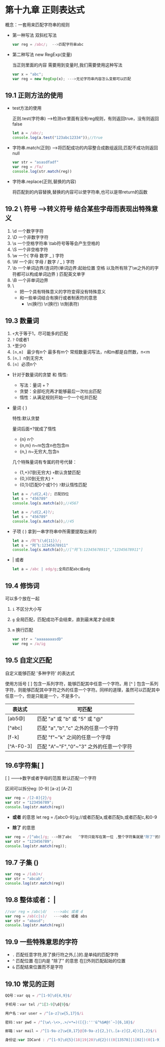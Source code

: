 # 第十九章 正则表达式

概念：一套用来匹配字符串的规则 

- 第一种写法 双斜杠写法

  ```javascript
  var reg = /abc/;  -->匹配字符串abc
  ```

- 第二种写法 new RegExp(变量)

  当正则里面的内容 需要用到变量时,我们需要使用这种写法

  ```javascript
  var x = "abc";
  var reg = new RegExp(x); --->无论字符串内容怎么变都可以匹配
  ```

## 19.1 正则方法的使用

- test方法的使用

  正则.test(字符串) -->检测str里面有没有reg规则，有则返回true，没有则返回false

  ```javascript
  let a = /abc/;
  console.log(a.test("123abc12334"));//true
  ```

- 字符串.match(正则)  -->将匹配成功的内容整合成数组返回,匹配不成功则返回null

  ```javascript
  var str = "asasdfadf"
  var reg = /fa/
  console.log(str.match(reg))
  ```

- 字符串.replace(正则,替换的内容)

  将匹配到的内容替换,替换的内容可以使字符串,也可以是带return的函数

## 19.2 \ 符号  -->转义符号  结合某些字母而表现出特殊意义

1. \d  一个数字字符
2.  \D  一个非数字字符
3.  \s  一个空格字符串 \tab符号等等会产生空格的
4.  \S  一个非空格字符
5.  \w  一个( 字母  数字  _ ) 字符
6.  \W  一个非( 字母 / 数字 / _ ) 字符
7. \b  一个单词边界/连词符(单词边界:起始位置 空格 以及所有除了\w之外的的字符都可以构成单词边界 )  匹配英文单字
8. \B  一个非单词边界
9. \
   - 把一个具有特殊意义的字符变得没有特殊意义
   - 和一些单词结合有换行或者制表符的意思
     -  \n(换行) \r(换行) \t(制表符)

## 19.3 数量词

1. `+`大于等于1，尽可能多的匹配
2. `?` 0或者1
3. `*`至少0
4.  `[n,m] ` 最少有n个 最多有m个 常规数量词写法，n和m都是自然数，n<m
5. `[n,] `n到无穷大
6. `[n] `必须n个

- 针对于数量词的贪婪 和 惰性:
  - 写法：量词 + ?
  - 贪婪：全部吃完再才能够最后一次吐出匹配
  - 惰性：从满足规则开始一个一个吃并匹配

- 量词	{ }

  特性:默认贪婪

  量词后面+?就成了惰性

  - {n} 	n个
  - {n,m}	n~m包含n也包含m
  - {n,}	n~无穷大,包含n

  几个特殊量词有专属的符号代替：

  - {1,+}(1到无穷大)	`+`默认贪婪匹配
  - {0,}(0到无穷大)	`*`
  - {0,1}(匹配0个或1个)	`?`默认惰性匹配

  ```javascript
  let a = /\d{2,4}/; 匹配四位
  let s = "456789"
  console.log(s.match(a));//4567
  ```

  ```javascript
  let a = /\d{2,4}?/; 
  let s = "456789"
  console.log(s.match(a));//45
  ```

- 子项 ( )	拿到一串字符串中所需要提取出来的

  ```javascript
  let a = /阿飞(\d{11})/; 
  let s = "阿飞:12345678911"
  console.log(s.match(a));//["阿飞:12345678911","12345678911"]
  ```

- | 或者

  ```javascript
  let a = /abc | edg/g;全局匹配abc或edg
  ```

## 19.4 修饰词 

可以多个放在一起

1. `i`	不区分大小写

2. `g`	全局匹配，匹配成功不会结束，直到最末尾才会结束

3. `m`	换行匹配

   ```javascript
   var str = "aaaaaaaasdD"
   var reg = /a/ig
   ```

## 19.5 自定义匹配

自定义能够匹配 '多种字符' 的表达式

  使用方括号 [ ] 包含一系列字符，能够匹配其中任意一个字符。用 [^ ] 包含一系列字符，则能够匹配其中字符之外的任意一个字符。同样的道理，虽然可以匹配其中任意一个，但是只能是一个，不是多个。

| 表达式    | 可匹配                                  |
| --------- | --------------------------------------- |
| [ab5@]    | 匹配 "a" 或 "b" 或 "5" 或 "@"           |
| [^abc]    | 匹配 "a","b","c" 之外的任意一个字符     |
| [f-k]     | 匹配 "f"~"k" 之间的任意一个字母         |
| [^A-F0-3] | 匹配 "A"~"F","0"~"3" 之外的任意一个字符 |

## 19.6字符集[ ]

 [ ]   --->数字或者字母的范围   默认匹配一个字符

区间可以拆分eg: [0-9]  [a-z]  [A-Z]

```javascript
var reg = /[2-8]{2}/g
var str = "123456789";
console.log(str.match(reg))
```

- **或者** 的意思
  	let reg = /[abc0-9]/g;//或者匹配a,或者匹配b,或者匹配c,和0-9

-   **除了** 的意思

  ```javascript
  var reg = /[^abc]/g; -->除了abc   ^字符只能写在第一位 ,整个字符集就是"除了"的意思;  注意 放在字符集里面是这个意思,放在外面是起始位置的意思
  var str = "123456789";
  console.log(str.match(reg));
  ```

## 19.7 子集 ()

```javascript
var reg = /(ab)+/
var str = "abcab";
console.log(str.match(reg))
```

## 19.8 整体或者： |

```javascript
//var reg = /abc|d/   --->abc 或者 d
var reg = /ab(c|s)/   --->abc 或者 abs
var str = "abasd";
console.log(str.match(reg))
```

## 19.9 一些特殊意思的字符

- `.` 匹配任意字符,除了换行符之外,[.]的.是单纯的匹配字符
- `^` 匹配位置 在[]内是 "除了" 的意思 在[]外则匹配起始的位置
- `&` 匹配结束位置而不是字符

## 19.10 常见的正则

```javascript
QQ号：var qq = /^[1-9]\d{4,9}$/

手机号：var tel /^1[3-9]\d{9}$/

用户名：var user = /^[a-z]\w{5,17}$/i

密码：var pwd = /^[\w\-\<>,.>/+*=)([{}:'''&^%$#@!`~]{6,18}$/

邮箱：var mail = /^[1-9a-z]\w{0,17}@[0-9a-z]{2,}(\.[a-z]{2,4}){1,2}$/i

身份证:var IDCard : /^[1-9]\d{5}(18|19|20)\d{2}(((0[13578]|1[02])(0[1-9]|[12][0-9])|3[01])|((0[469]|11)(0[1-9]|[12][0-9])|30)|(02(0[1-9]|[12][0-9])))\d{3}[0-9x]$/i
```